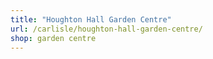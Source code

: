 ```yaml
---
title: "Houghton Hall Garden Centre"
url: /carlisle/houghton-hall-garden-centre/
shop: garden centre
---
```

